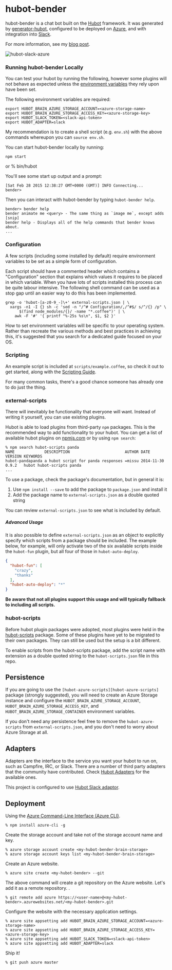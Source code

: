 # hubot-bender

hubot-bender is a chat bot built on the [Hubot][hubot] framework. It was
generated by [generator-hubot][generator-hubot], configured to be deployed on [Azure][azure], and with integration into [Slack][slack].

For more information, see my [blog post](http://jasonpoon.ca/2015/06/12/deploying-hubot-on-azure/).

![hubot-slack-azure](https://github.com/jpoon/hubot-bender/tree/master/bin/hubot.slack.azure.png)

[azure]: http://www.azure.com
[hubot]: http://hubot.github.com
[generator-hubot]: https://github.com/github/generator-hubot
[slack]: http://www.slack.com

### Running hubot-bender Locally

You can test your hubot by running the following, however some plugins will not
behave as expected unless the [environment variables](#configuration) they rely
upon have been set.

The following environment variables are required:

    export HUBOT_BRAIN_AZURE_STORAGE_ACCOUNT=<azure-storage-name>
    export HUBOT_BRAIN_AZURE_STORAGE_ACCESS_KEY=<azure-storage-key>
    export HUBOT_SLACK_TOKEN=<slack-api-token>
    export HUBOT_ADAPTER=slack

My recommendation is to create a shell script (e.g. `env.sh`) with the above commands 
whereupon you can `source env.sh`.

You can start hubot-bender locally by running:

    npm start
  or
    % bin/hubot

You'll see some start up output and a prompt:

    [Sat Feb 28 2015 12:38:27 GMT+0000 (GMT)] INFO Connecting...
    bender>

Then you can interact with hubot-bender by typing `hubot-bender help`.

    bender> bender help
    bender animate me <query> - The same thing as `image me`, except adds [snip]
    bender help - Displays all of the help commands that bender knows about.
    ...

### Configuration

A few scripts (including some installed by default) require environment
variables to be set as a simple form of configuration.

Each script should have a commented header which contains a "Configuration"
section that explains which values it requires to be placed in which variable.
When you have lots of scripts installed this process can be quite labour
intensive. The following shell command can be used as a stop gap until an
easier way to do this has been implemented.

    grep -o 'hubot-[a-z0-9_-]\+' external-scripts.json | \
      xargs -n1 -I {} sh -c 'sed -n "/^# Configuration/,/^#$/ s/^/{} /p" \
          $(find node_modules/{}/ -name "*.coffee")' | \
        awk -F '#' '{ printf "%-25s %s\n", $1, $2 }'

How to set environment variables will be specific to your operating system.
Rather than recreate the various methods and best practices in achieving this,
it's suggested that you search for a dedicated guide focused on your OS.

### Scripting

An example script is included at `scripts/example.coffee`, so check it out to
get started, along with the [Scripting Guide](scripting-docs).

For many common tasks, there's a good chance someone has already one to do just
the thing.

[scripting-docs]: https://github.com/github/hubot/blob/master/docs/scripting.md

### external-scripts

There will inevitably be functionality that everyone will want. Instead of
writing it yourself, you can use existing plugins.

Hubot is able to load plugins from third-party `npm` packages. This is the
recommended way to add functionality to your hubot. You can get a list of
available hubot plugins on [npmjs.com](npmjs) or by using `npm search`:

    % npm search hubot-scripts panda
    NAME             DESCRIPTION                        AUTHOR DATE       VERSION KEYWORDS
    hubot-pandapanda a hubot script for panda responses =missu 2014-11-30 0.9.2   hubot hubot-scripts panda
    ...


To use a package, check the package's documentation, but in general it is:

1. Use `npm install --save` to add the package to `package.json` and install it
2. Add the package name to `external-scripts.json` as a double quoted string

You can review `external-scripts.json` to see what is included by default.

##### Advanced Usage

It is also possible to define `external-scripts.json` as an object to
explicitly specify which scripts from a package should be included. The example
below, for example, will only activate two of the six available scripts inside
the `hubot-fun` plugin, but all four of those in `hubot-auto-deploy`.

```json
{
  "hubot-fun": [
    "crazy",
    "thanks"
  ],
  "hubot-auto-deploy": "*"
}
```

**Be aware that not all plugins support this usage and will typically fallback
to including all scripts.**

[npmjs]: https://www.npmjs.com

### hubot-scripts

Before hubot plugin packages were adopted, most plugins were held in the
[hubot-scripts][hubot-scripts] package. Some of these plugins have yet to be
migrated to their own packages. They can still be used but the setup is a bit
different.

To enable scripts from the hubot-scripts package, add the script name with
extension as a double quoted string to the `hubot-scripts.json` file in this
repo.

[hubot-scripts]: https://github.com/github/hubot-scripts

##  Persistence

If you are going to use the `[hubot-azure-scripts][hubot-azure-scripts]` package (strongly suggested),
you will need to create an Azure Storage instance and configure the 
`HUBOT_BRAIN_AZURE_STORAGE_ACCOUNT`, `HUBOT_BRAIN_AZURE_STORAGE_ACCESS_KEY`, and
`HUBOT_BRAIN_AZURE_STORAGE_CONTAINER` environment variables.

If you don't need any persistence feel free to remove the `hubot-azure-scripts`
from `external-scripts.json`, and you don't need to worry about Azure Storage at all.

[hubot-azure-scripts]: https://www.npmjs.com/package/hubot-azure-scripts

## Adapters

Adapters are the interface to the service you want your hubot to run on, such
as Campfire, IRC, or Slack. There are a number of third party adapters that the
community have contributed. Check [Hubot Adapters][hubot-adapters] for the
available ones.

This project is configured to use [Hubot Slack adaptor][hubot-slack].

[hubot-adapters]: https://github.com/github/hubot/blob/master/docs/adapters.md
[hubot-slack]: https://github.com/slackhq/hubot-slack

## Deployment

Using the [Azure Command-Line Interface (Azure CLI)][azure-cli].

    % npm install azure-cli -g

Create the storage account and take not of the storage account name and key.

    % azure storage account create <my-hubot-bender-brain-storage> 
    % azure storage account keys list <my-hubot-bender-brain-storage>

Create an Azure website.

    % azure site create <my-hubot-bender> --git

The above command will create a git repository on the Azure website. Let's add it as a remote repository. .

    % git remote add azure https://<user-name>@<my-hubot-bender>.azurewebsites.net/<my-hubot-bender>.git

Configure the website with the necessary application settings.

    % azure site appsetting add HUBOT_BRAIN_AZURE_STORAGE_ACCOUNT=<azure-storage-name>
    % azure site appsetting add HUBOT_BRAIN_AZURE_STORAGE_ACCESS_KEY=<azure-storage-key>
    % azure site appsetting add HUBOT_SLACK_TOKEN=<slack-api-token>
    % azure site appsetting add HUBOT_ADAPTER=slack

Ship it!

    % git push azure master

[azure-cli]: https://github.com/azure/azure-xplat-cli
